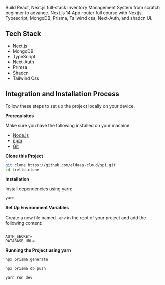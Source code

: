 

Build React, Next.js full-stack Inventory Management System from scratch beginner to advance. Next.js 14 App router full course with Nextjs, Typescript, MongoDB, Prisma, Tailwind css, Next-Auth, and shadcn UI.

## <a name="tech-stack">Tech Stack</a>

- Next.js
- MongoDB
- TypeScript
- Next-Auth
- Primsa
- Shadcn
- Tailwind Css

## <a name="quick-start">Integration and Installation Process</a>

Follow these steps to set up the project locally on your device.

**Prerequisites**

Make sure you have the following installed on your machine:

- [Node.js](https://nodejs.org/en)
- [npm](https://www.npmjs.com/)
- [Git](https://git-scm.com/)

**Clone this Project**

```bash
git clone https://github.com/eldaas-cloud/spi.git
cd trello-clone
```

**Installation**

Install dependencies using yarn:

```bash
yarn
```

**Set Up Environment Variables**

Create a new file named `.env` in the root of your project and add the following content:

```env

AUTH_SECRET=
DATABASE_URL=
```

**Running the Project using yarn**

```bash
npx prisma generate

npx prisma db push

yarn run dev
```
